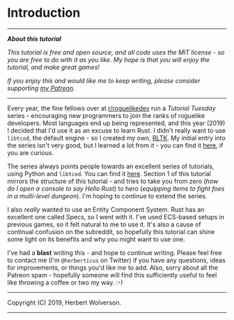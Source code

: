 # Introduction

---

***About this tutorial***

*This tutorial is free and open source, and all code uses the MIT license - so you are free to do with it as you like. My hope is that you will enjoy the tutorial, and make great games!*

*If you enjoy this and would like me to keep writing, please consider supporting [my Patreon](https://www.patreon.com/blackfuture).*

---

Every year, the fine fellows over at [r/roguelikedev](https://www.reddit.com/r/roguelikedev/new/) run a *Tutorial Tuesday* series - encouraging new programmers to join the ranks of roguelike developers. Most languages end up being represented, and this year (2019) I decided that I'd use it as an excuse to learn Rust. I didn't really want to use `libtcod`, the default engine - so I created my own, [RLTK](https://github.com/thebracket/bracket-lib). My initial entry into the series isn't very good, but I learned a lot from it - you can find it [here](https://github.com/thebracket/rustyroguelike), if you are curious.

The series always points people towards an excellent series of tutorials, using Python and `libtcod`. You can find it [here](http://rogueliketutorials.com/tutorials/tcod/). Section 1 of this tutorial mirrors the structure of this tutorial - and tries to take you from zero (*how do I open a console to say Hello Rust*) to hero (*equipping items to fight foes in a multi-level dungeon*). I'm hoping to continue to extend the series.

I also *really* wanted to use an Entity Component System. Rust has an excellent one called Specs, so I went with it. I've used ECS-based setups in previous games, so it felt natural to me to use it. It's also a cause of continual confusion on the subreddit, so hopefully this tutorial can shine some light on its benefits and why you might want to use one.

I've had a **blast** writing this - and hope to continue writing. Please feel free to contact me (I'm `@herberticus` on Twitter) if you have any questions, ideas for improvements, or things you'd like me to add. Also, sorry about all the Patreon spam - hopefully someone will find this sufficiently useful to feel like throwing a coffee or two my way. :-)

---

Copyright (C) 2019, Herbert Wolverson.

---